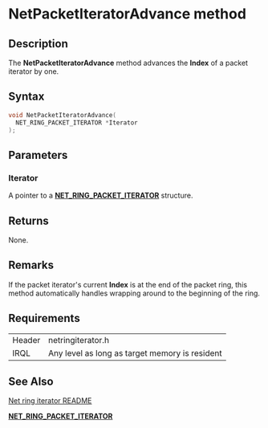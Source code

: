 # NetPacketIteratorAdvance method


## Description



The **NetPacketIteratorAdvance** method advances the **Index** of a packet iterator by one.

## Syntax

```C++
void NetPacketIteratorAdvance(
  NET_RING_PACKET_ITERATOR *Iterator
);
```

## Parameters

### Iterator

A pointer to a [**NET_RING_PACKET_ITERATOR**](net_ring_packet_iterator.md) structure.

## Returns

None.

## Remarks

If the packet iterator's current **Index** is at the end of the packet ring, this method automatically handles wrapping around to the beginning of the ring.

## Requirements

| | |
| --- | --- |
| Header | netringiterator.h |
| IRQL | Any level as long as target memory is resident |

## See Also

[Net ring iterator README](readme.md)

[**NET_RING_PACKET_ITERATOR**](net_ring_packet_iterator.md)
